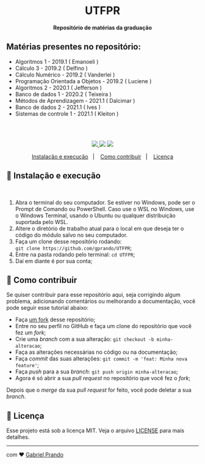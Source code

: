 <h1 align="center">UTFPR   </h1>
<p align="center">
<strong>Repositório de matérias da graduação</strong>
</p>



## Matérias presentes no repositório:

- Algoritmos 1 - 2019.1 ( Emanoeli )
- Cálculo 3 - 2019.2 ( Delfino )
- Cálculo Numérico - 2019.2 ( Vanderlei )
- Programação Orientada a Objetos - 2019.2 ( Luciene )
- Algoritmos 2 - 2020.1 ( Jefferson )
- Banco de dados 1 - 2020.2 ( Teixeira )
- Métodos de Aprendizagem - 2021.1 ( Dalcimar )
- Banco de dados 2 - 2021.1 ( Ives )
- Sistemas de controle 1 - 2021.1 ( Kleiton )

<br/><br/>
<p align="center">
  <a aria-label="Prando" href="https://github.com/gprando/">
    <img src="https://img.shields.io/github/followers/gprando?style=social"></img>
  </a>
    <img src="https://img.shields.io/github/last-commit/gprando/UTFPR"></img>
    <img src="https://img.shields.io/github/languages/count/gprando/UTFPR"></img>
</p>

<p align="center">
  <a href="#-instalação-e-execução">Instalação e execução</a>&nbsp;&nbsp;&nbsp;|&nbsp;&nbsp;&nbsp;
  <a href="#-como-contribuir">Como contribuir</a>&nbsp;&nbsp;&nbsp;|&nbsp;&nbsp;&nbsp;
  <a href="#memo-licença">Licença</a>
</p>

## 🚀 Instalação e execução

<br/>

1. Abra o terminal do seu computador. Se estiver no Windows, pode ser o Prompt de Comando ou PowerShell. Caso use o WSL no Windows, use o Windows Terminal, usando o Ubuntu ou qualquer distribuição suportada pelo WSL.
2. Altere o diretório de trabalho atual para o local em que deseja ter o código do módulo salvo no seu computador.
3. Faça um clone desse repositório rodando: <br> `git clone https://github.com/gprando/UTFPR`;
4. Entre na pasta rodando pelo terminal: `cd UTFPR`;
5. Daí em diante é por sua conta;



## 🤔 Como contribuir

Se quiser contribuir para esse repositório aqui, seja corrigindo algum problema, adicionando comentários ou melhorando a documentação, você pode seguir esse tutorial abaixo:

- Faça [um fork](https://help.github.com/pt/github/getting-started-with-github/fork-a-repo) desse repositório;
- Entre no seu perfil no GitHub e faça um clone do repositório que você fez um *fork*;
- Crie uma *branch* com a sua alteração: `git checkout -b minha-alteracao`;
- Faça as alterações necessárias no código ou na documentação;
- Faça *commit* das suas alterações: `git commit -m 'feat: Minha nova feature'`;
- Faça *push* para a sua *branch*: `git push origin minha-alteracao`;
- Agora é só abrir a sua *pull request* no repositório que você fez o *fork*;

Depois que o *merge* da sua *pull request* for feito, você pode deletar a sua *branch*.

## :memo: Licença

Esse projeto está sob a licença MIT. Veja o arquivo [LICENSE](LICENSE.md) para mais detalhes.

---


com  :heart: [Gabriel Prando](https://github.com/gprando)

